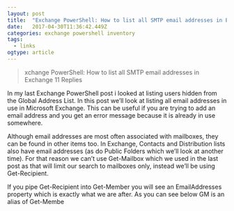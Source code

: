 ```yaml
---
layout: post 
title:  "Exchange PowerShell: How to list all SMTP email addresses in Exchange - Oxford SBS Guy" 
date:   2017-04-30T11:36:42.449Z 
categories: exchange powershell inventory
tags:
  - links
ogtype: article 
---
```


> xchange PowerShell: How to list all SMTP email addresses in Exchange
11 Replies


In my last Exchange PowerShell post i looked at listing users hidden from the Global Address List. In this post we’ll look at listing all email addresses in use in Microsoft Exchange. This can be useful if you are trying to add an email address and you get an error message because it is already in use somewhere.

Although email addresses are most often associated with mailboxes, they can be found in other items too. In Exchange, Contacts and Distribution lists also have email addresses (as do Public Folders which we’ll look at another time). For that reason we can’t use Get-Mailbox which we used in the last post as that will limit our search to mailboxes only, instead we’ll be using Get-Recipient.


If you pipe Get-Recipient into Get-Member you will see an EmailAddresses property which is exactly what we are after. As you can see below GM is an alias of Get-Membe